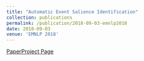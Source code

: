 ```yaml
---
title: "Automatic Event Salience Identification"
collection: publications
permalink: /publication/2018-09-03-emnlp2018
date: 2018-09-03
venue: 'EMNLP 2018'
---
```

[Paper](http://arxiv.org/abs/1809.00647)[Project Page](#)
